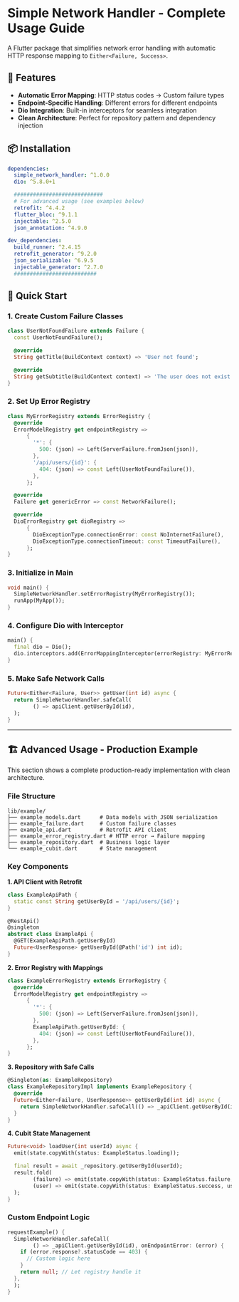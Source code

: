 # Simple Network Handler - Complete Usage Guide

A Flutter package that simplifies network error handling with automatic HTTP response mapping to
`Either<Failure, Success>`.

## 🚀 Features

- **Automatic Error Mapping**: HTTP status codes → Custom failure types
- **Endpoint-Specific Handling**: Different errors for different endpoints
- **Dio Integration**: Built-in interceptors for seamless integration
- **Clean Architecture**: Perfect for repository pattern and dependency injection

## 📦 Installation

```yaml
dependencies:
  simple_network_handler: ^1.0.0
  dio: ^5.8.0+1

  ############################
  # For advanced usage (see examples below)
  retrofit: ^4.4.2
  flutter_bloc: ^9.1.1
  injectable: ^2.5.0
  json_annotation: ^4.9.0

dev_dependencies:
  build_runner: ^2.4.15
  retrofit_generator: ^9.2.0
  json_serializable: ^6.9.5
  injectable_generator: ^2.7.0
  ##########################
```

## 🚀 Quick Start

### 1. Create Custom Failure Classes

```dart
class UserNotFoundFailure extends Failure {
  const UserNotFoundFailure();

  @override
  String getTitle(BuildContext context) => 'User not found';

  @override
  String getSubtitle(BuildContext context) => 'The user does not exist.';
}
```

### 2. Set Up Error Registry

```dart
class MyErrorRegistry extends ErrorRegistry {
  @override
  ErrorModelRegistry get endpointRegistry =>
      {
        '*': {
          500: (json) => Left(ServerFailure.fromJson(json)),
        },
        '/api/users/{id}': {
          404: (json) => const Left(UserNotFoundFailure()),
        },
      };

  @override
  Failure get genericError => const NetworkFailure();

  @override
  DioErrorRegistry get dioRegistry =>
      {
        DioExceptionType.connectionError: const NoInternetFailure(),
        DioExceptionType.connectionTimeout: const TimeoutFailure(),
      };
}
```

### 3. Initialize in Main

```dart
void main() {
  SimpleNetworkHandler.setErrorRegistry(MyErrorRegistry());
  runApp(MyApp());
}
```

### 4. Configure Dio with Interceptor

```dart
main() {
  final dio = Dio();
  dio.interceptors.add(ErrorMappingInterceptor(errorRegistry: MyErrorRegistry()));
}
```

### 5. Make Safe Network Calls

```dart
Future<Either<Failure, User>> getUser(int id) async {
  return SimpleNetworkHandler.safeCall(
        () => apiClient.getUserById(id),
  );
}
```

---

## 🏗️ Advanced Usage - Production Example

This section shows a complete production-ready implementation with clean architecture.

### File Structure

```
lib/example/
├── example_models.dart      # Data models with JSON serialization
├── example_failure.dart     # Custom failure classes
├── example_api.dart         # Retrofit API client
├── example_error_registry.dart # HTTP error → Failure mapping
├── example_repository.dart  # Business logic layer
└── example_cubit.dart       # State management
```

### Key Components

**1. API Client with Retrofit**

```dart
class ExampleApiPath {
  static const String getUserById = '/api/users/{id}';
}

@RestApi()
@singleton
abstract class ExampleApi {
  @GET(ExampleApiPath.getUserById)
  Future<UserResponse> getUserById(@Path('id') int id);
}
```

**2. Error Registry with Mappings**

```dart
class ExampleErrorRegistry extends ErrorRegistry {
  @override
  ErrorModelRegistry get endpointRegistry =>
      {
        '*': {
          500: (json) => Left(ServerFailure.fromJson(json)),
        },
        ExampleApiPath.getUserById: {
          404: (json) => const Left(UserNotFoundFailure()),
        },
      };
}
```

**3. Repository with Safe Calls**

```dart
@Singleton(as: ExampleRepository)
class ExampleRepositoryImpl implements ExampleRepository {
  @override
  Future<Either<Failure, UserResponse>> getUserById(int id) async {
    return SimpleNetworkHandler.safeCall(() => _apiClient.getUserById(id));
  }
}
```

**4. Cubit State Management**

```dart
Future<void> loadUser(int userId) async {
  emit(state.copyWith(status: ExampleStatus.loading));

  final result = await _repository.getUserById(userId);
  result.fold(
        (failure) => emit(state.copyWith(status: ExampleStatus.failure, error: failure)),
        (user) => emit(state.copyWith(status: ExampleStatus.success, user: user)),
  );
}
```

### Custom Endpoint Logic

```dart
requestExample() {
  SimpleNetworkHandler.safeCall(
        () => _apiClient.getUserById(id), onEndpointError: (error) {
    if (error.response?.statusCode == 403) {
      // Custom logic here
    }
    return null; // Let registry handle it
  },
  );
}

```